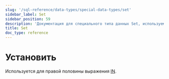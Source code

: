 ```yaml
---
slug: '/sql-reference/data-types/special-data-types/set'
sidebar_label: Set
sidebar_position: 59
description: 'Документация для специального типа данных Set, используемого в IN'
title: Set
doc_type: reference
---
```

# Установить

Используется для правой половины выражения [IN](/sql-reference/operators/in).